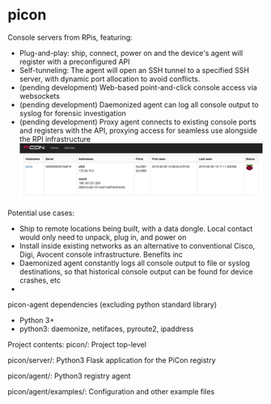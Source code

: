 # picon
Console servers from RPis, featuring:
- Plug-and-play: ship, connect, power on and the device's agent will register with a preconfigured API
- Self-tunneling: The agent will open an SSH tunnel to a specified SSH server, with dynamic port allocation to avoid conflicts.
- (pending development) Web-based point-and-click console access via websockets
- (pending development) Daemonized agent can log all console output to syslog for forensic investigation
- (pending development) Proxy agent connects to existing console ports and registers with the API, proxying access for seamless use alongside the RPI infrastructure
![Devices](doc/img/picon-devices.png)

Potential use cases:
- Ship to remote locations being built, with a data dongle.  Local contact would only need to unpack, plug in, and power on
- Install inside existing networks as an alternative to conventional Cisco, Digi, Avocent console infrastructure. Benefits inc
- Daemonized agent constantly logs all console output to file or syslog destinations, so that historical console output can be found for device crashes, etc
- 




picon-agent dependencies (excluding python standard library)
- Python 3+
- python3: daemonize, netifaces, pyroute2, ipaddress


Project contents:
picon/: Project top-level 

picon/server/: Python3 Flask application for the PiCon registry

picon/agent/: Python3 registry agent

picon/agent/examples/: Configuration and other example files


